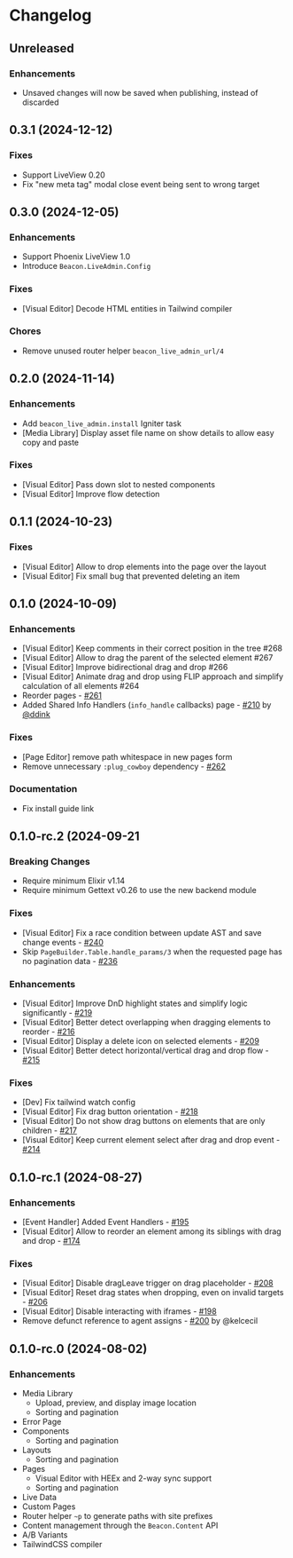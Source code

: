 # Changelog

## Unreleased

### Enhancements
  - Unsaved changes will now be saved when publishing, instead of discarded

## 0.3.1 (2024-12-12)

### Fixes
  - Support LiveView 0.20
  - Fix "new meta tag" modal close event being sent to wrong target

## 0.3.0 (2024-12-05)

### Enhancements
  - Support Phoenix LiveView 1.0
  - Introduce `Beacon.LiveAdmin.Config`

### Fixes
  - [Visual Editor] Decode HTML entities in Tailwind compiler

### Chores
  - Remove unused router helper `beacon_live_admin_url/4`

## 0.2.0 (2024-11-14)

### Enhancements
  - Add `beacon_live_admin.install` Igniter task
  - [Media Library] Display asset file name on show details to allow easy copy and paste

### Fixes
  - [Visual Editor] Pass down slot to nested components
  - [Visual Editor] Improve flow detection

## 0.1.1 (2024-10-23)

### Fixes
  - [Visual Editor] Allow to drop elements into the page over the layout
  - [Visual Editor] Fix small bug that prevented deleting an item

## 0.1.0 (2024-10-09)

### Enhancements
  - [Visual Editor] Keep comments in their correct position in the tree #268
  - [Visual Editor] Allow to drag the parent of the selected element #267
  - [Visual Editor] Improve bidirectional drag and drop #266
  - [Visual Editor] Animate drag and drop using FLIP approach and simplify calculation of all elements #264
  - Reorder pages - [#261](https://github.com/BeaconCMS/beacon_live_admin/pull/261)
  - Added Shared Info Handlers (`info_handle` callbacks) page - [#210](https://github.com/BeaconCMS/beacon_live_admin/pull/210) by [@ddink](https://github.com/ddink)

### Fixes
  - [Page Editor] remove path whitespace in new pages form
  - Remove unnecessary `:plug_cowboy` dependency - [#262](https://github.com/BeaconCMS/beacon_live_admin/pull/262)

### Documentation
  - Fix install guide link

## 0.1.0-rc.2 (2024-09-21

### Breaking Changes
  - Require minimum Elixir v1.14
  - Require minimum Gettext v0.26 to use the new backend module

### Fixes
  - [Visual Editor] Fix a race condition between update AST and save change events - [#240](https://github.com/BeaconCMS/beacon_live_admin/pull/240)
  - Skip `PageBuilder.Table.handle_params/3` when the requested page has no pagination data - [#236](https://github.com/BeaconCMS/beacon_live_admin/pull/236)

### Enhancements
  - [Visual Editor] Improve DnD highlight states and simplify logic significantly - [#219](https://github.com/BeaconCMS/beacon_live_admin/pull/219)
  - [Visual Editor] Better detect overlapping when dragging elements to reorder - [#216](https://github.com/BeaconCMS/beacon_live_admin/pull/216)
  - [Visual Editor] Display a delete icon on selected elements - [#209](https://github.com/BeaconCMS/beacon_live_admin/pull/209)
  - [Visual Editor] Better detect horizontal/vertical drag and drop flow - [#215](https://github.com/BeaconCMS/beacon_live_admin/pull/215)

### Fixes
  - [Dev] Fix tailwind watch config
  - [Visual Editor] Fix drag button orientation - [#218](https://github.com/BeaconCMS/beacon_live_admin/pull/218)
  - [Visual Editor] Do not show drag buttons on elements that are only children - [#217](https://github.com/BeaconCMS/beacon_live_admin/pull/217)
  - [Visual Editor] Keep current element select after drag and drop event - [#214](https://github.com/BeaconCMS/beacon_live_admin/pull/214)

## 0.1.0-rc.1 (2024-08-27)

### Enhancements
  - [Event Handler] Added Event Handlers - [#195](https://github.com/BeaconCMS/beacon_live_admin/pull/195)
  - [Visual Editor] Allow to reorder an element among its siblings with drag and drop - [#174](https://github.com/BeaconCMS/beacon_live_admin/pull/174)

### Fixes
  - [Visual Editor] Disable dragLeave trigger on drag placeholder - [#208](https://github.com/BeaconCMS/beacon_live_admin/pull/208)
  - [Visual Editor] Reset drag states when dropping, even on invalid targets - [#206](https://github.com/BeaconCMS/beacon_live_admin/pull/206)
  - [Visual Editor] Disable interacting with iframes - [#198](https://github.com/BeaconCMS/beacon_live_admin/pull/198)
  - Remove defunct reference to agent assigns - [#200](https://github.com/BeaconCMS/beacon_live_admin/pull/200) by @kelcecil

## 0.1.0-rc.0 (2024-08-02)

### Enhancements
  - Media Library
    - Upload, preview, and display image location
    - Sorting and pagination
  - Error Page
  - Components
    - Sorting and pagination
  - Layouts
    - Sorting and pagination
  - Pages
    - Visual Editor with HEEx and 2-way sync support
    - Sorting and pagination
  - Live Data
  - Custom Pages
  - Router helper `~p` to generate paths with site prefixes
  - Content management through the `Beacon.Content` API
  - A/B Variants
  - TailwindCSS compiler
